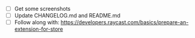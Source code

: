 - [ ] Get some screenshots
- [ ] Update CHANGELOG.md and README.md
- [ ] Follow along with: https://developers.raycast.com/basics/prepare-an-extension-for-store
